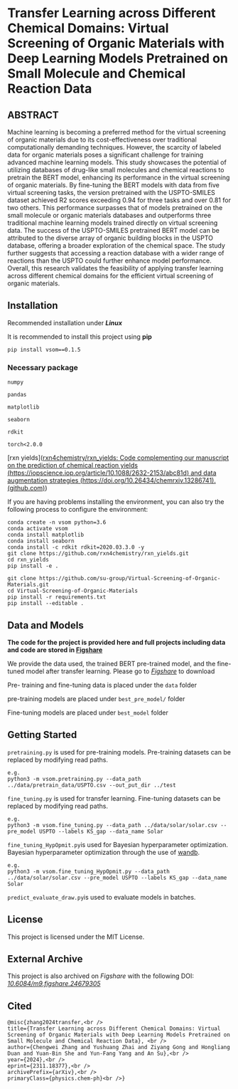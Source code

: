 # Transfer Learning across Different Chemical Domains: Virtual Screening of Organic Materials with Deep Learning Models Pretrained on Small Molecule and Chemical Reaction Data
## ABSTRACT
Machine learning is becoming a preferred method for the virtual screening of organic materials due to its cost-effectiveness over traditional computationally demanding techniques. However, the scarcity of labeled data for organic materials poses a significant challenge for training advanced machine learning models. This study showcases the potential of utilizing databases of drug-like small molecules and chemical reactions to pretrain the BERT model, enhancing its performance in the virtual screening of organic materials. By fine-tuning the BERT models with data from five virtual screening tasks, the version pretrained with the USPTO-SMILES dataset achieved R2 scores exceeding 0.94 for three tasks and over 0.81 for two others. This performance surpasses that of models pretrained on the small molecule or organic materials databases and outperforms three traditional machine learning models trained directly on virtual screening data. The success of the USPTO-SMILES pretrained BERT model can be attributed to the diverse array of organic building blocks in the USPTO database, offering a broader exploration of the chemical space. The study further suggests that accessing a reaction database with a wider range of reactions than the USPTO could further enhance model performance. Overall, this research validates the feasibility of applying transfer learning across different chemical domains for the efficient virtual screening of organic materials.



## Installation

Recommended  installation under ***Linux***

It is recommended to install this project using **pip**

```
pip install vsom==0.1.5
```

### **Necessary package**

`numpy`

`pandas`

`matplotlib`

`seaborn`

`rdkit`

`torch<2.0.0`

[rxn yields]([rxn4chemistry/rxn_yields: Code complementing our manuscript on the prediction of chemical reaction yields (https://iopscience.iop.org/article/10.1088/2632-2153/abc81d) and data augmentation strategies (https://doi.org/10.26434/chemrxiv.13286741). (github.com)](https://github.com/rxn4chemistry/rxn_yields/tree/master/))



If you are having problems installing the environment, you can also try the following process to configure the environment:

```
conda create -n vsom python=3.6
conda activate vsom
conda install matplotlib
conda install seaborn
conda install -c rdkit rdkit=2020.03.3.0 -y
git clone https://github.com/rxn4chemistry/rxn_yields.git
cd rxn_yields
pip install -e .

git clone https://github.com/su-group/Virtual-Screening-of-Organic-Materials.git
cd Virtual-Screening-of-Organic-Materials
pip install -r requirements.txt
pip install --editable .
```



## Data and Models

**The  code for the project is provided here and full projects including data and code are stored in [Figshare](https://doi.org/10.6084/m9.figshare.24679305)**

We provide the data used, the trained BERT pre-trained model, and the fine-tuned model after transfer learning. Please go to [*Figshare*](https://doi.org/10.6084/m9.figshare.24679305) to download

Pre- training and fine-tuning data is placed under the `data` folder

pre-training models are placed under `best_pre_model/` folder

Fine-tuning models are placed under `best_model` folder



## Getting Started
`pretraining.py` is used for pre-training models. Pre-training datasets can be replaced by modifying read paths.

```
e.g. 
python3 -m vsom.pretraining.py --data_path ../data/pretrain_data/USPTO.csv --out_put_dir ../test
```

`fine_tuning.py` is used for transfer learning. Fine-tuning datasets can be replaced by modifying read paths.

```
e.g. 
python3 -m vsom.fine_tuning.py --data_path ../data/solar/solar.csv --pre_model USPTO --labels KS_gap --data_name Solar
```

`fine_tuning_HypOpmit.py`is used for Bayesian hyperparameter optimization. Bayesian hyperparameter optimization through the use of [wandb](https://wandb.ai/site).

```
e.g. 
python3 -m vsom.fine_tuning_HypOpmit.py --data_path ../data/solar/solar.csv --pre_model USPTO --labels KS_gap --data_name Solar
```

`predict_evaluate_draw.py`is used to evaluate models in batches.



## License

This project is licensed under the MIT License.

## External Archive

This project is also archived on *Figshare* with the following DOI: [*10.6084/m9.figshare.24679305*](https://doi.org/10.6084/m9.figshare.24679305)

## Cited
```
@misc{zhang2024transfer,<br />      
title={Transfer Learning across Different Chemical Domains: Virtual Screening of Organic Materials with Deep Learning Models Pretrained on Small Molecule and Chemical Reaction Data}, <br />      
author={Chengwei Zhang and Yushuang Zhai and Ziyang Gong and Hongliang Duan and Yuan-Bin She and Yun-Fang Yang and An Su},<br /> 
year={2024},<br />      
eprint={2311.18377},<br />      
archivePrefix={arXiv},<br />      
primaryClass={physics.chem-ph}<br />}
```

